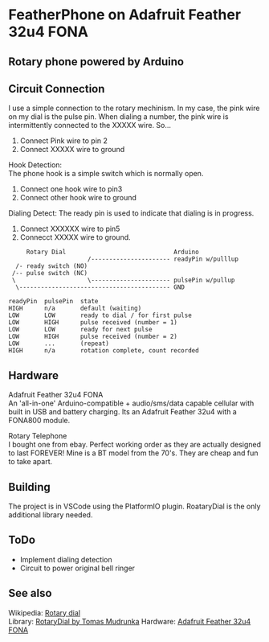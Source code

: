 # FeatherPhone on Adafruit Feather 32u4 FONA 
## Rotary phone powered by Arduino


## Circuit Connection
I use a simple connection to the rotary mechinism. In my case, the pink wire on my dial is the pulse pin. When dialing a number, the pink wire is intermittently connected to the XXXXX wire. So...
1. Connect Pink wire to pin 2
2. Connect XXXXX wire to ground

Hook Detection:  
The phone hook is a simple switch which is normally open. 
1. Connect one hook wire to pin3
2. Connect other hook wire to ground

Dialing Detect:
The ready pin is used to indicate that dialing is in progress.  
1. Connect XXXXXX wire to pin5
2. Connecct XXXXX wire to ground.
```
     Rotary Dial                              Arduino
                      /---------------------- readyPin w/pulllup
  /- ready switch (NO) 
 /-- pulse switch (NC) 
 \                    \---------------------- pulsePin w/pullup
  \------------------------------------------ GND
```

```
readyPin  pulsePin  state
HIGH      n/a       default (waiting)
LOW       LOW       ready to dial / for first pulse
LOW       HIGH      pulse received (number = 1)
LOW       LOW       ready for next pulse
LOW       HIGH      pulse received (number = 2)
LOW       ...       (repeat)
HIGH      n/a       rotation complete, count recorded
```
## Hardware
Adafruit Feather 32u4 FONA  
An 'all-in-one' Arduino-compatible + audio/sms/data capable cellular with built in USB and battery charging. Its an Adafruit Feather 32u4 with a FONA800 module.

Rotary Telephone  
I bought one from ebay. Perfect working order as they are actually designed to last FOREVER! Mine is a BT model from the 70's. They are cheap and fun to take apart. 

## Building
The project is in VSCode using the PlatformIO plugin. RoataryDial is the only additional library needed. 

## ToDo
- Implement dialing detection
- Circuit to power original bell ringer

## See also
Wikipedia: [Rotary dial](http://en.wikipedia.org/wiki/Rotary_dial)  
Library: [RotaryDial by Tomas Mudrunka](https://github.com/Harvie/RotaryDial)
Hardware: [Adafruit Feather 32u4 FONA](https://learn.adafruit.com/adafruit-feather-32u4-fona)


